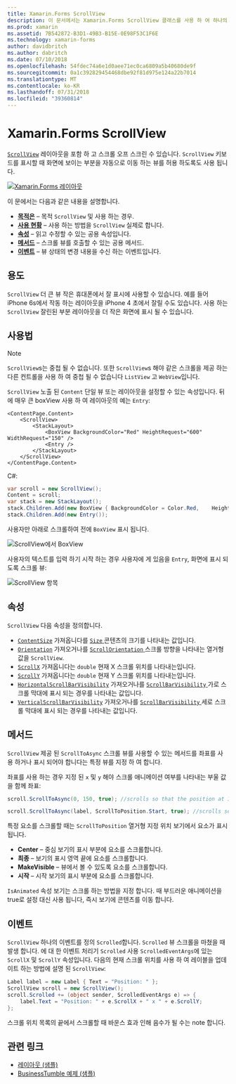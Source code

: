 ```yaml
---
title: Xamarin.Forms ScrollView
description: 이 문서에서는 Xamarin.Forms ScrollView 클래스를 사용 하 여 하나의 화면에 맞지는 및 키보드의 공간을 확보 하는 콘텐츠를 포함 하는 레이아웃을 제공 하는 방법에 설명 합니다.
ms.prod: xamarin
ms.assetid: 7B542872-B3D1-49B3-B15E-0E98F53C1F6E
ms.technology: xamarin-forms
author: davidbritch
ms.author: dabritch
ms.date: 07/10/2018
ms.openlocfilehash: 54fdec74a6e1d0aee71ec0ca6809a5b40680de9f
ms.sourcegitcommit: 0a1c392829454468dbe92f81d975e124a22b7014
ms.translationtype: MT
ms.contentlocale: ko-KR
ms.lasthandoff: 07/31/2018
ms.locfileid: "39360814"
---
```

# <a name="xamarinforms-scrollview"></a>Xamarin.Forms ScrollView

[`ScrollView`](xref:Xamarin.Forms.ScrollView) 레이아웃을 포함 하 고 스크롤 오프 스크린 수 있습니다. `ScrollView` 키보드를 표시할 때 화면에 보이는 부분을 자동으로 이동 하는 뷰를 허용 하도록도 사용 됩니다.

[![](scroll-view-images/layouts-sml.png "Xamarin.Forms 레이아웃")](scroll-view-images/layouts.png#lightbox "Xamarin.Forms 레이아웃")

이 문에서는 다음과 같은 내용을 설명합니다.

- **[목적은](#purpose)**  &ndash; 목적 `ScrollView` 및 사용 하는 경우.
- **[사용 현황](#usage)**  &ndash; 사용 하는 방법을 `ScrollView` 실제로 합니다.
- **[속성](#properties)**  &ndash; 읽고 수정할 수 있는 공용 속성입니다.
- **[메서드](#methods)**  &ndash; 스크롤 뷰를 호출할 수 있는 공용 메서드.
- **[이벤트](#events)**  &ndash; 뷰 상태의 변경 내용을 수신 하는 이벤트입니다.

## <a name="purpose"></a>용도

`ScrollView` 더 큰 뷰 작은 휴대폰에서 잘 표시에 사용할 수 있습니다. 예를 들어 iPhone 6s에서 작동 하는 레이아웃을 iPhone 4 초에서 잘릴 수도 있습니다. 사용 하는 `ScrollView` 잘린된 부분 레이아웃을 더 작은 화면에 표시 될 수 있습니다.

## <a name="usage"></a>사용법

> [!NOTE]
> `ScrollView`s는 중첩 될 수 없습니다. 또한 `ScrollView`s 해야 같은 스크롤을 제공 하는 다른 컨트롤을 사용 하 여 중첩 될 수 없습니다 `ListView` 고 `WebView`입니다.

`ScrollView` 노출 된 `Content` 단일 뷰 또는 레이아웃을 설정할 수 있는 속성입니다. 뒤에 매우 큰 boxView 사용 하 여 레이아웃의 예는 `Entry`:

```xaml
<ContentPage.Content>
    <ScrollView>
        <StackLayout>
            <BoxView BackgroundColor="Red" HeightRequest="600" WidthRequest="150" />
            <Entry />
        </StackLayout>
    </ScrollView>
</ContentPage.Content>
```

C#:

```csharp
var scroll = new ScrollView();
Content = scroll;
var stack = new StackLayout();
stack.Children.Add(new BoxView { BackgroundColor = Color.Red,    HeightRequest = 600, WidthRequest = 600 });
stack.Children.Add(new Entry());
```

사용자만 아래로 스크롤하여 전에 `BoxView` 표시 됩니다.

![](scroll-view-images/scroll-start.png "ScrollView에서 BoxView")

사용자의 텍스트를 입력 하기 시작 하는 경우 사용자에 게 있음을 `Entry`, 화면에 표시 되도록 스크롤 뷰:

![](scroll-view-images/scroll-end.png "ScrollView 항목")

## <a name="properties"></a>속성

`ScrollView` 다음 속성을 정의합니다.

- [`ContentSize`](xref:Xamarin.Forms.ScrollView.ContentSizeProperty) 가져옵니다를 [ `Size` ](xref:Xamarin.Forms.Size) 콘텐츠의 크기를 나타내는 값입니다.
- [`Orientation`](xref:Xamarin.Forms.ScrollView.OrientationProperty) 가져오거나를 [ `ScrollOrientation` ](xref:Xamarin.Forms.ScrollOrientation) 스크롤 방향을 나타내는 열거형 값을 `ScrollView`.
- [`ScrollX`](xref:Xamarin.Forms.ScrollView.ScrollXProperty) 가져옵니다는 `double` 현재 X 스크롤 위치를 나타내는입니다.
- [`ScrollY`](xref:Xamarin.Forms.ScrollView.ScrollYProperty) 가져옵니다는 `double` 현재 Y 스크롤 위치를 나타내는입니다.
- [`HorizontalScrollBarVisibility`](xref:Xamarin.Forms.ScrollView.HorizontalScrollBarVisibilityProperty) 가져오거나를 [ `ScrollBarVisibility` ](xref:Xamarin.Forms.ScrollBarVisibility) 가로 스크롤 막대에 표시 되는 경우를 나타내는 값입니다.
- [`VerticalScrollBarVisibility`](xref:Xamarin.Forms.ScrollView.VerticalScrollBarVisibilityProperty) 가져오거나를 [ `ScrollBarVisibility` ](xref:Xamarin.Forms.ScrollBarVisibility) 세로 스크롤 막대에 표시 되는 경우를 나타내는 값입니다.

## <a name="methods"></a>메서드

`ScrollView` 제공 된 `ScrollToAsync` 스크롤 뷰를 사용할 수 있는 메서드를 좌표를 사용 하거나 표시 되어야 합니다는 특정 뷰를 지정 하 여 합니다.

좌표를 사용 하는 경우 지정 된 `x` 및 `y` 해야 스크롤 애니메이션 여부를 나타내는 부울 값을 함께 좌표:

```csharp
scroll.ScrollToAsync(0, 150, true); //scrolls so that the position at 150px from the top is visible

scroll.ScrollToAsync(label, ScrollToPosition.Start, true); //scrolls so that the label is at the start of the list
```

특정 요소를 스크롤할 때는 `ScrollToPosition` 열거형 지정 위치 보기에서 요소가 표시 됩니다.

- **Center** &ndash; 중심 보기의 표시 부분에 요소를 스크롤합니다.
- **최종** &ndash; 보기의 표시 영역 끝에 요소를 스크롤합니다.
- **MakeVisible** &ndash; 뷰에서 볼 수 있도록 요소를 스크롤합니다.
- **시작** &ndash; 시작 보기의 표시 부분에 요소를 스크롤합니다.

`IsAnimated` 속성 보기는 스크롤 하는 방법을 지정 합니다. 때 부드러운 애니메이션을 true로 설정 대신 사용 됩니다, 즉시 보기에 콘텐츠를 이동 합니다.

## <a name="events"></a>이벤트

`ScrollView` 하나의 이벤트를 정의 `Scrolled`합니다. `Scrolled` 뷰 스크롤을 마쳤을 때 발생 합니다. 에 대 한 이벤트 처리기 `Scrolled` 사용 `ScrolledEventArgs`에 있는 `ScrollX` 및 `ScrollY` 속성입니다. 다음의 현재 스크롤 위치를 사용 하 여 레이블을 업데이트 하는 방법에 설명 된 `ScrollView`:

```csharp
Label label = new Label { Text = "Position: " };
ScrollView scroll = new ScrollView();
scroll.Scrolled += (object sender, ScrolledEventArgs e) => {
    label.Text = "Position: " + e.ScrollX + " x " + e.ScrollY;
};
```

스크롤 위치 목록의 끝에서 스크롤할 때 바운스 효과 인해 음수가 될 수는 note 합니다.


## <a name="related-links"></a>관련 링크

- [레이아웃 (샘플)](https://developer.xamarin.com/samples/xamarin-forms/UserInterface/Layout/)
- [BusinessTumble 예제 (샘플)](https://developer.xamarin.com/samples/xamarin-forms/UserInterface/BusinessTumble/)
